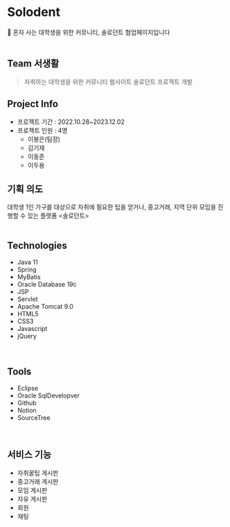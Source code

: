 # Solodent
🏡 혼자 사는 대학생을 위한 커뮤니티, 솔로던트 협업페이지입니다
<br><br>

## Team 서생활
> 자취하는 대학생을 위한 커뮤니티 웹사이트 솔로던트 프로젝트 개발

## Project Info
- 프로젝트 기간 : 2022.10.28~2023.12.02
- 프로젝트 인원 : 4명
    - 이봉은(팀장)
    - 김기재
    - 이동준
    - 이두용

## 기획 의도
대학생 1인 가구를 대상으로 자취에 필요한 팁을 얻거나, 중고거래, 지역 단위 모임을
진행할 수 있는 플랫폼 <솔로던트>
<br><br>

## Technologies
- Java 11
- Spring
- MyBatis
- Oracle Database 19c
- JSP
- Servlet
- Apache Tomcat 9.0
- HTML5
- CSS3
- Javascript
- jQuery
<br>

## Tools
- Eclipse
- Oracle SqlDevelopver
- Github
- Notion
- SourceTree
<br>

## 서비스 기능
- 자취꿀팁 게시판
- 중고거래 게시판
- 모임 게시판
- 자유 게시판
- 회원
- 채팅

